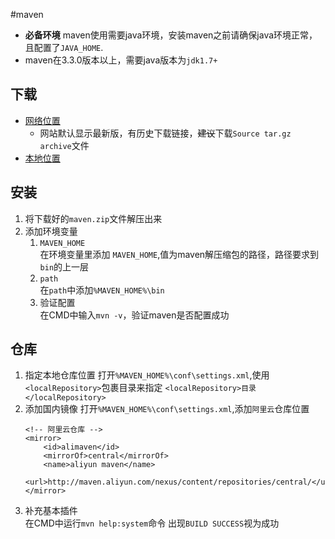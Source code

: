 #maven
 - **必备环境** maven使用需要java环境，安装maven之前请确保java环境正常，且配置了`JAVA_HOME`.
 - maven在3.3.0版本以上，需要java版本为`jdk1.7+`
## 下载  

 - [网络位置](http://maven.apache.org/download.cgi#) 
   - 网站默认显示最新版，有历史下载链接，~~建议~~下载`Source tar.gz archive`文件
 - [本地位置](resources/package)

## 安装
 1. 将下载好的`maven.zip`文件解压出来
 2. 添加环境变量
    1. `MAVEN_HOME`  
       在环境变量里添加 `MAVEN_HOME`,值为maven解压缩包的路径，路径要求到`bin`的上一层
    2. `path`  
        在`path`中添加`%MAVEN_HOME%\bin`
    3. 验证配置  
        在CMD中输入`mvn -v`，验证maven是否配置成功
 
## 仓库
 1. 指定本地仓库位置
    打开`%MAVEN_HOME%\conf\settings.xml`,使用`<localRepository>`包裹目录来指定
     `<localRepository>目录</localRepository>`
 2. 添加国内镜像
    打开`%MAVEN_HOME%\conf\settings.xml`,添加`阿里云`仓库位置
    ```
    <!-- 阿里云仓库 -->
    <mirror>
        <id>alimaven</id>
        <mirrorOf>central</mirrorOf>
        <name>aliyun maven</name>
        <url>http://maven.aliyun.com/nexus/content/repositories/central/</url>
    </mirror>
    ```
 3. 补充基本插件  
    在CMD中运行`mvn help:system`命令 出现`BUILD SUCCESS`视为成功
